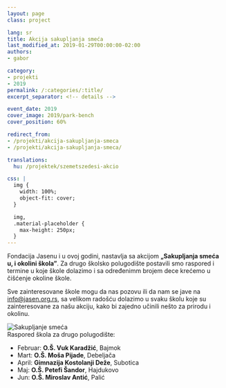 ```yaml
---
layout: page
class: project

lang: sr
title: Akcija sakupljanja smeća
last_modified_at: 2019-01-29T00:00:00-02:00
authors:
- gabor

category:
- projekti
- 2019
permalink: /:categories/:title/
excerpt_separator: <!-- details -->

event_date: 2019
cover_image: 2019/park-bench
cover_position: 60%

redirect_from:
- /projekti/akcija-sakupljanja-smeca
- /projekti/akcija-sakupljanja-smeca/

translations:
  hu: /projektek/szemetszedesi-akcio

css: |
  img {
    width: 100%;
    object-fit: cover;
  }

  img,
  .material-placeholder {
    max-height: 250px;
  }
---
```

Fondacija Jasenu i u ovoj godini, nastavlja sa akcijom **„Sakupljanja smeća u,
i okolini škola”**. Za drugo školsko polugodište postavili smo raspored i
termine u koje škole dolazimo i sa određenimm brojem dece krećemo u čišćenje
okoline škole.

Sve zainteresovane škole mogu da nas pozovu ili da nam se jave na
[info@jasen.org.rs](mailto:info@jasen.org.rs), sa velikom radošću dolazimo u
svaku školu koje su zainteresovane za našu akciju, kako bi zajedno učinili
nešto za prirodu i okolinu.

<!-- details -->

<div class="row">
  <div class="col l6 m12 gallery">
    <img alt="Sakupljanje smeća" src="//storage.googleapis.com/jasen.org.rs/2019/recycle.jpg">
  </div>
  <div class="col l6 m12">

<div markdown="1">
Raspored škola za drugo polugodište:

- Februar: **O.Š. Vuk Karadžić**, Bajmok
- Mart: **O.Š. Moša Pijade**, Debeljača
- April: **Gimnazija Kostolanji Deže**, Subotica
- Maj: **O.Š. Petefi Šandor**, Hajdukovo
- Jun: **O.Š. Miroslav Antić**, Palić
</div>

  </div>
</div>
